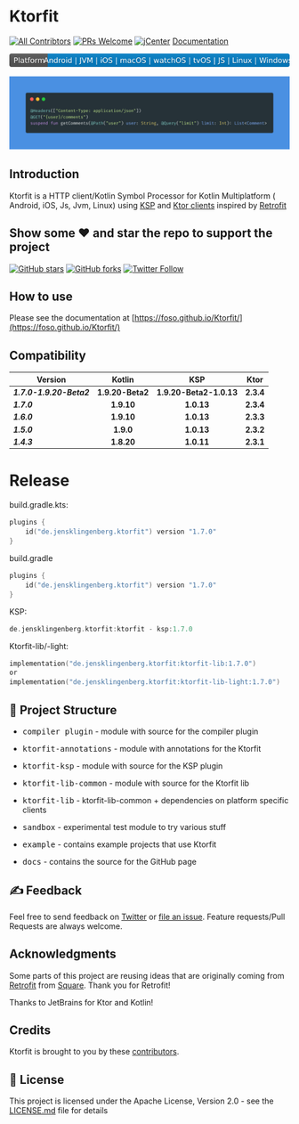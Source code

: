 <h1>Ktorfit</h1>

[![All Contribtors](https://img.shields.io/badge/Maven-Central-download.svg?style=flat-square)](https://mvnrepository.com/artifact/de.jensklingenberg.ktorfit) [![PRs Welcome](https://img.shields.io/badge/PRs-welcome-brightgreen.svg)](https://github.com/Foso/Ktorfit)
[![jCenter](https://img.shields.io/badge/Apache-2.0-green.svg)](https://github.com/Foso/Ktorfit/blob/master/LICENSE)
[Documentation](http://foso.github.io/Ktorfit)

[![Platforms](https://raw.githubusercontent.com/Foso/Ktorfit/master/docs/assets/badges/platforms.svg)](https://raw.githubusercontent.com/Foso/Ktorfit/master/docs/assets/badges/platforms.svg)
<p align="center">
  <img src ="https://raw.githubusercontent.com/Foso/Experimental/master/carbon.png"  />
</p>

## Introduction

Ktorfit is a HTTP client/Kotlin Symbol Processor for Kotlin Multiplatform ( Android, iOS, Js, Jvm, Linux)
using [KSP](https://github.com/google/ksp) and [Ktor clients](https://ktor.io/docs/getting-started-ktor-client.html)
inspired by [Retrofit](https://square.github.io/retrofit/)

## Show some :heart: and star the repo to support the project

[![GitHub stars](https://img.shields.io/github/stars/Foso/Ktorfit.svg?style=social&label=Star)](https://github.com/Foso/Ktorfit) [![GitHub forks](https://img.shields.io/github/forks/Foso/Ktorfit.svg?style=social&label=Fork)](https://github.com/Foso/Ktorfit/fork) [![Twitter Follow](https://img.shields.io/twitter/follow/jklingenberg_.svg?style=social)](https://twitter.com/jklingenberg_)

## How to use

Please see the documentation at [https://foso.github.io/Ktorfit/](https://foso.github.io/Ktorfit/)

## Compatibility

| Version                  |      Kotlin      |           KSP           |   Ktor    |
|--------------------------|:----------------:|:-----------------------:|:---------:|
| **_1.7.0-1.9.20-Beta2_** | **1.9.20-Beta2** | **1.9.20-Beta2-1.0.13** | **2.3.4** |
| **_1.7.0_**              |    **1.9.10**    |       **1.0.13**        | **2.3.4** |
| **_1.6.0_**              |    **1.9.10**    |       **1.0.13**        | **2.3.3** |
| **_1.5.0_**              |    **1.9.0**     |       **1.0.13**        | **2.3.2** |
| **_1.4.3_**              |    **1.8.20**    |       **1.0.11**        | **2.3.1** |

# Release

build.gradle.kts:

```kotlin
plugins {
    id("de.jensklingenberg.ktorfit") version "1.7.0"
}
```

build.gradle

```kotlin
plugins {
    id("de.jensklingenberg.ktorfit") version "1.7.0"
}
```

KSP:

```kotlin
de.jensklingenberg.ktorfit:ktorfit - ksp:1.7.0
```

Ktorfit-lib/-light:

```kotlin
implementation("de.jensklingenberg.ktorfit:ktorfit-lib:1.7.0")
or
implementation("de.jensklingenberg.ktorfit:ktorfit-lib-light:1.7.0")
```

## 👷 Project Structure

* <kbd>compiler plugin</kbd> - module with source for the compiler plugin
* <kbd>ktorfit-annotations</kbd> - module with annotations for the Ktorfit
* <kbd>ktorfit-ksp</kbd> - module with source for the KSP plugin
* <kbd>ktorfit-lib-common</kbd> - module with source for the Ktorfit lib
* <kbd>ktorfit-lib</kbd> - ktorfit-lib-common + dependencies on platform specific clients
* <kbd>sandbox</kbd> - experimental test module to try various stuff

* <kbd>example</kbd> - contains example projects that use Ktorfit
* <kbd>docs</kbd> - contains the source for the GitHub page

## ✍️ Feedback

Feel free to send feedback on [Twitter](https://twitter.com/jklingenberg_)
or [file an issue](https://github.com/foso/Ktorfit/issues/new). Feature requests/Pull Requests are always welcome.

## Acknowledgments

Some parts of this project are reusing ideas that are originally coming
from [Retrofit](https://square.github.io/retrofit/) from [Square](https://github.com/square). Thank you for Retrofit!

Thanks to JetBrains for Ktor and Kotlin!

## Credits

Ktorfit is brought to you by these [contributors](https://github.com/Foso/Ktorfit/graphs/contributors).

## 📜 License

This project is licensed under the Apache License, Version 2.0 - see
the [LICENSE.md](https://github.com/Foso/Ktorfit/blob/master/LICENSE) file for details

